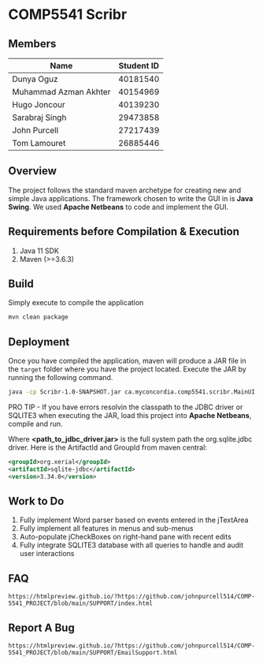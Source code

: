 # COMP5541 Scribr

## Members
| Name | Student ID |
|------|------------|
| Dunya Oguz | 40181540 |
Muhammad Azman Akhter | 40154969
Hugo Joncour | 40139230
Sarabraj Singh | 29473858
John Purcell | 27217439
Tom Lamouret | 26885446


## Overview
The project follows the standard maven archetype for creating new and simple Java applications. The framework chosen to write the GUI in is <b>Java Swing</b>. We used <b>Apache Netbeans</b> to code and implement the GUI.

## Requirements before Compilation & Execution
1. Java 11 SDK
2. Maven (>=3.6.3)

## Build
Simply execute to compile the application
```bash
mvn clean package
```

## Deployment
Once you have compiled the application, maven will produce a JAR file in the `target` folder where you have the project located. Execute the JAR by running the following command.
```bash
java -cp Scribr-1.0-SNAPSHOT.jar ca.myconcordia.comp5541.scribr.MainUI -classpath <path_to_jdbc_driver.jar>
```

PRO TIP - If you have errors resolvin the classpath to the JDBC driver or SQLITE3 when executing the JAR, load this project into <b>Apache Netbeans</b>, compile and run.

Where <b><path_to_jdbc_driver.jar></b> is the full system path the org.sqlite.jdbc driver. Here is the ArtifactId and GroupId from maven central:
```xml
<groupId>org.xerial</groupId>
<artifactId>sqlite-jdbc</artifactId>
<version>3.34.0</version>
```

## Work to Do
1. Fully implement Word parser based on events entered in the jTextArea
2. Fully implement all features in menus and sub-menus
3. Auto-populate jCheckBoxes on right-hand pane with recent edits
4. Fully integrate SQLITE3 database with all queries to handle and audit user interactions

## FAQ
```url
https://htmlpreview.github.io/?https://github.com/johnpurcell514/COMP-5541_PROJECT/blob/main/SUPPORT/index.html
```

## Report A Bug
```url
https://htmlpreview.github.io/?https://github.com/johnpurcell514/COMP-5541_PROJECT/blob/main/SUPPORT/EmailSupport.html
```